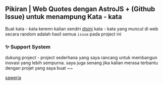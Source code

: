 ## Pikiran | Web Quotes dengan AstroJS + (Github Issue) untuk menampung Kata - kata

Buat kata - kata kerenn kalian sendiri [disini](https://github.com/zaadevofc/pikiran.vercel.app/issues/1)
kata - kata yang muncul di web secara random adalah hasil semua `issue` pada project ini

### ✨ Support System

dukung project - project sederhana yang saya rancang untuk membangun inovasi yang lebih sempurna. saya juga senang jika kalian merasa terbantu dengan projet yang saya buat ~~

[saweria](https://saweria.co/zaadevofc)
